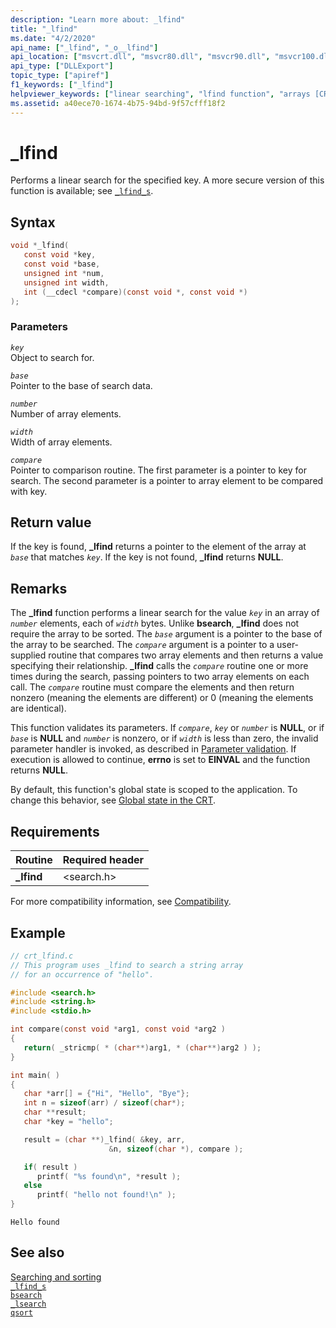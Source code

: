 ```yaml
---
description: "Learn more about: _lfind"
title: "_lfind"
ms.date: "4/2/2020"
api_name: ["_lfind", "_o__lfind"]
api_location: ["msvcrt.dll", "msvcr80.dll", "msvcr90.dll", "msvcr100.dll", "msvcr100_clr0400.dll", "msvcr110.dll", "msvcr110_clr0400.dll", "msvcr120.dll", "msvcr120_clr0400.dll", "ucrtbase.dll", "api-ms-win-crt-utility-l1-1-0.dll", "api-ms-win-crt-private-l1-1-0.dll"]
api_type: ["DLLExport"]
topic_type: ["apiref"]
f1_keywords: ["_lfind"]
helpviewer_keywords: ["linear searching", "lfind function", "arrays [CRT], searching", "searching, linear", "finding keys in arrays", "_lfind function"]
ms.assetid: a40ece70-1674-4b75-94bd-9f57cfff18f2
---
```

# _lfind

Performs a linear search for the specified key. A more secure version of this function is available; see [`_lfind_s`](lfind-s.md).

## Syntax

```C
void *_lfind(
   const void *key,
   const void *base,
   unsigned int *num,
   unsigned int width,
   int (__cdecl *compare)(const void *, const void *)
);
```

### Parameters

*`key`*\
Object to search for.

*`base`*\
Pointer to the base of search data.

*`number`*\
Number of array elements.

*`width`*\
Width of array elements.

*`compare`*\
Pointer to comparison routine. The first parameter is a pointer to key for search. The second parameter is a pointer to array element to be compared with key.

## Return value

If the key is found, **_lfind** returns a pointer to the element of the array at *`base`* that matches *`key`*. If the key is not found, **_lfind** returns **NULL**.

## Remarks

The **_lfind** function performs a linear search for the value *`key`* in an array of *`number`* elements, each of *`width`* bytes. Unlike **bsearch**, **_lfind** does not require the array to be sorted. The *`base`* argument is a pointer to the base of the array to be searched. The *`compare`* argument is a pointer to a user-supplied routine that compares two array elements and then returns a value specifying their relationship. **_lfind** calls the *`compare`* routine one or more times during the search, passing pointers to two array elements on each call. The *`compare`* routine must compare the elements and then return nonzero (meaning the elements are different) or 0 (meaning the elements are identical).

This function validates its parameters. If *`compare`*, *`key`* or *`number`* is **NULL**, or if *`base`* is **NULL** and *`number`* is nonzero, or if *`width`* is less than zero, the invalid parameter handler is invoked, as described in [Parameter validation](../parameter-validation.md). If execution is allowed to continue, **errno** is set to **EINVAL** and the function returns **NULL**.

By default, this function's global state is scoped to the application. To change this behavior, see [Global state in the CRT](../global-state.md).

## Requirements

|Routine|Required header|
|-------------|---------------------|
|**_lfind**|\<search.h>|

For more compatibility information, see [Compatibility](../compatibility.md).

## Example

```C
// crt_lfind.c
// This program uses _lfind to search a string array
// for an occurrence of "hello".

#include <search.h>
#include <string.h>
#include <stdio.h>

int compare(const void *arg1, const void *arg2 )
{
   return( _stricmp( * (char**)arg1, * (char**)arg2 ) );
}

int main( )
{
   char *arr[] = {"Hi", "Hello", "Bye"};
   int n = sizeof(arr) / sizeof(char*);
   char **result;
   char *key = "hello";

   result = (char **)_lfind( &key, arr,
                      &n, sizeof(char *), compare );

   if( result )
      printf( "%s found\n", *result );
   else
      printf( "hello not found!\n" );
}
```

```Output
Hello found
```

## See also

[Searching and sorting](../searching-and-sorting.md)\
[`_lfind_s`](lfind-s.md)\
[`bsearch`](bsearch.md)\
[`_lsearch`](lsearch.md)\
[`qsort`](qsort.md)
